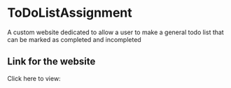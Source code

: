 # ToDoListAssignment
A custom website dedicated to allow a user to make a general todo list that can be marked as completed and incompleted

## Link for the website
Click here to view: 
